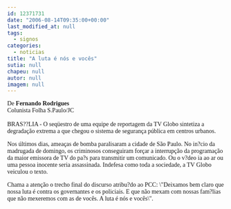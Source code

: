 ```yaml
---
id: 12371731
date: "2006-08-14T09:35:00+00:00"
last_modified_at: null
tags:
  - signos
categories:
  - noticias
title: "A luta é nós e vocês"
sutia: null
chapeu: null
autor: null
imagem: null
---
```

<p><P><FONT face=Verdana>De <STRONG>Fernando Rodrigues</STRONG><BR>Colunista Folha S.Paulo/JC<BR><BR>BRAS??LIA - O seqüestro de uma equipe de reportagem da TV Globo sintetiza a degradação extrema a que chegou o sistema de segurança pública em centros urbanos.</FONT></P></p>
<p><P><FONT face=Verdana>Nos últimos dias, ameaças de bomba paralisaram a cidade de São Paulo. No in?cio da madrugada de domingo, os criminosos conseguiram forçar a interrupção da programação da maior emissora de TV do pa?s para transmitir um comunicado. Ou o v?deo ia ao ar ou uma pessoa inocente seria assassinada. Indefesa como toda a sociedade, a TV Globo veiculou o texto.</FONT></P></p>
<p><P><FONT face=Verdana>Chama a atenção o trecho final do discurso atribu?do ao PCC: \"Deixamos bem claro que nossa luta é contra os governantes e os policiais. E que não mexam com nossas fam?lias que não mexeremos com as de vocês. A luta é nós e vocês\".</FONT></P> </p>
